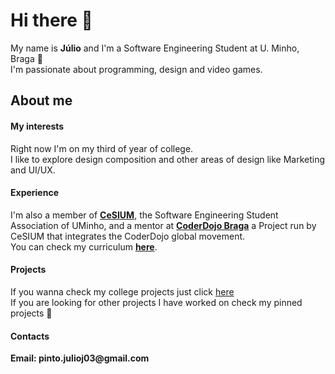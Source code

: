 # Hi there 👋

My name is __Júlio__ and I'm a Software Engineering Student at U. Minho, Braga 👋\
I'm passionate about programming, design and video games.

## About me

#### My interests
Right now I'm on my third of year of college.\
I like to explore design composition and other areas of design like Marketing and UI/UX.

#### Experience
I'm also a member of [__CeSIUM__](https://github.com/cesium), the Software Engineering Student Association of UMinho, and a mentor at [__CoderDojo Braga__](https://github.com/coderdojobraga) a Project run by CeSIUM that integrates the CoderDojo global movement.\
You can check my curriculum [__here__](https://github.com/JulioJPinto/curriculum/blob/main/curriculum-julio.pdf).

#### Projects
If you wanna check my college projects just click [here](https://github.com/JulioJPinto/JulioJPinto/blob/main/College.md)\
If you are looking for other projects I have worked on check my pinned projects 🙏

#### Contacts

__Email: pinto.julioj03@gmail.com__



